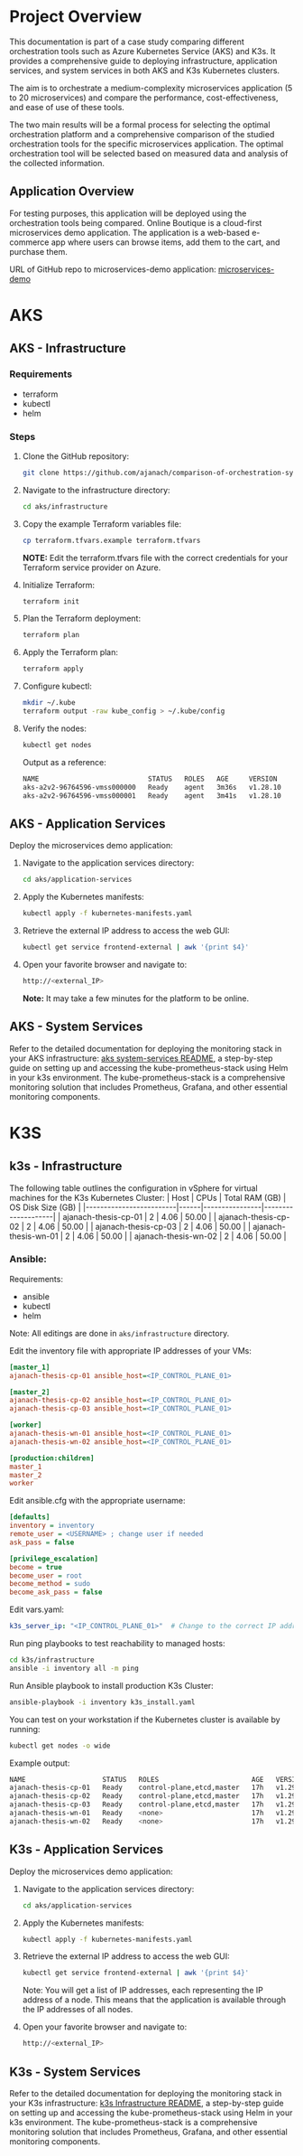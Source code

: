 # Project Overview
This documentation is part of a case study comparing different orchestration tools such as Azure Kubernetes Service (AKS) and K3s. It provides a comprehensive guide to deploying infrastructure, application services, and system services in both AKS and K3s Kubernetes clusters.

The aim is to orchestrate a medium-complexity microservices application (5 to 20 microservices) and compare the performance, cost-effectiveness, and ease of use of these tools.

The two main results will be a formal process for selecting the optimal orchestration platform and a comprehensive comparison of the studied orchestration tools for the specific microservices application. The optimal orchestration tool will be selected based on measured data and analysis of the collected information.

## Application Overview
For testing purposes, this application will be deployed using the orchestration tools being compared. Online Boutique is a cloud-first microservices demo application. The application is a web-based e-commerce app where users can browse items, add them to the cart, and purchase them.

URL of GitHub repo to microservices-demo application: [microservices-demo](https://github.com/GoogleCloudPlatform/microservices-demo)

# AKS

## AKS - Infrastructure

### Requirements

- terraform
- kubectl
- helm

### Steps

1. Clone the GitHub repository:
    ```bash
    git clone https://github.com/ajanach/comparison-of-orchestration-systems-for-microservices-applications.git
    ```

2. Navigate to the infrastructure directory:
    ```bash
    cd aks/infrastructure
    ```
3. Copy the example Terraform variables file:
    ```bash
    cp terraform.tfvars.example terraform.tfvars
    ```
   **NOTE:** Edit the terraform.tfvars file with the correct credentials for your Terraform service provider on Azure.

4. Initialize Terraform:
    ```bash
    terraform init
    ```

5. Plan the Terraform deployment:
    ```bash
    terraform plan
    ```

6. Apply the Terraform plan:
    ```bash
    terraform apply
    ```

7. Configure kubectl:
    ```bash
    mkdir ~/.kube
    terraform output -raw kube_config > ~/.kube/config
    ```

8. Verify the nodes:
    ```bash
    kubectl get nodes
    ```
   Output as a reference:
    ```bash
    NAME                           STATUS   ROLES   AGE     VERSION
    aks-a2v2-96764596-vmss000000   Ready    agent   3m36s   v1.28.10
    aks-a2v2-96764596-vmss000001   Ready    agent   3m41s   v1.28.10
    ```

## AKS - Application Services

Deploy the microservices demo application:

1. Navigate to the application services directory:
    ```bash
    cd aks/application-services
    ```

2. Apply the Kubernetes manifests:
    ```bash
    kubectl apply -f kubernetes-manifests.yaml
    ```

3. Retrieve the external IP address to access the web GUI:
    ```bash
    kubectl get service frontend-external | awk '{print $4}'
    ```

4. Open your favorite browser and navigate to:
    ```bash
    http://<external_IP>
    ```
   **Note:** It may take a few minutes for the platform to be online.

## AKS - System Services
Refer to the detailed documentation for deploying the monitoring stack in your AKS infrastructure:
[aks system-services README](aks/system-services/README.md), a step-by-step guide on setting up and accessing the kube-prometheus-stack using Helm in your k3s environment. The kube-prometheus-stack is a comprehensive monitoring solution that includes Prometheus, Grafana, and other essential monitoring components.


# K3S

## k3s - Infrastructure
The following table outlines the configuration in vSphere for virtual machines for the K3s Kubernetes Cluster:
| Host                    | CPUs | Total RAM (GB) | OS Disk Size (GB) |
|-------------------------|------|----------------|--------------------|
| ajanach-thesis-cp-01    | 2    | 4.06           | 50.00              |
| ajanach-thesis-cp-02    | 2    | 4.06           | 50.00              |
| ajanach-thesis-cp-03    | 2    | 4.06           | 50.00              |
| ajanach-thesis-wn-01    | 2    | 4.06           | 50.00              |
| ajanach-thesis-wn-02    | 2    | 4.06           | 50.00              |

### **Ansible:**

Requirements:

- ansible
- kubectl
- helm

Note: All editings are done in `aks/infrastructure` directory.

Edit the inventory file with appropriate IP addresses of your VMs:

```ini
[master_1]
ajanach-thesis-cp-01 ansible_host=<IP_CONTROL_PLANE_01>

[master_2]
ajanach-thesis-cp-02 ansible_host=<IP_CONTROL_PLANE_01>
ajanach-thesis-cp-03 ansible_host=<IP_CONTROL_PLANE_01>

[worker]
ajanach-thesis-wn-01 ansible_host=<IP_CONTROL_PLANE_01>
ajanach-thesis-wn-02 ansible_host=<IP_CONTROL_PLANE_01>

[production:children]
master_1
master_2
worker
```

Edit ansible.cfg with the appropriate username:
```ini
[defaults]
inventory = inventory
remote_user = <USERNAME> ; change user if needed
ask_pass = false

[privilege_escalation]
become = true
become_user = root
become_method = sudo
become_ask_pass = false
```

Edit vars.yaml:
```yaml
k3s_server_ip: "<IP_CONTROL_PLANE_01>"  # Change to the correct IP address for the K3s master_1 server
```

Run ping playbooks to test reachability to managed hosts:
```bash
cd k3s/infrastructure
ansible -i inventory all -m ping
```

Run Ansible playbook to install production K3s Cluster:
```bash
ansible-playbook -i inventory k3s_install.yaml
```

You can test on your workstation if the Kubernetes cluster is available by running:
```bash
kubectl get nodes -o wide
```

Example output:
```bash
NAME                   STATUS   ROLES                       AGE   VERSION        INTERNAL-IP    EXTERNAL-IP   OS-IMAGE                      KERNEL-VERSION                 CONTAINER-RUNTIME
ajanach-thesis-cp-01   Ready    control-plane,etcd,master   17h   v1.29.6+k3s2   10.10.48.151   <none>        Rocky Linux 9.4 (Blue Onyx)   5.14.0-427.24.1.el9_4.x86_64   containerd://1.7.17-k3s1
ajanach-thesis-cp-02   Ready    control-plane,etcd,master   17h   v1.29.6+k3s2   10.10.48.152   <none>        Rocky Linux 9.4 (Blue Onyx)   5.14.0-427.24.1.el9_4.x86_64   containerd://1.7.17-k3s1
ajanach-thesis-cp-03   Ready    control-plane,etcd,master   17h   v1.29.6+k3s2   10.10.48.153   <none>        Rocky Linux 9.4 (Blue Onyx)   5.14.0-427.24.1.el9_4.x86_64   containerd://1.7.17-k3s1
ajanach-thesis-wn-01   Ready    <none>                      17h   v1.29.6+k3s2   10.10.48.154   <none>        Rocky Linux 9.4 (Blue Onyx)   5.14.0-427.24.1.el9_4.x86_64   containerd://1.7.17-k3s1
ajanach-thesis-wn-02   Ready    <none>                      17h   v1.29.6+k3s2   10.10.48.155   <none>        Rocky Linux 9.4 (Blue Onyx)   5.14.0-427.24.1.el9_4.x86_64   containerd://1.7.17-k3s1
```

## K3s - Application Services

Deploy the microservices demo application:

1. Navigate to the application services directory:
    ```bash
    cd aks/application-services
    ```

2. Apply the Kubernetes manifests:
    ```bash
    kubectl apply -f kubernetes-manifests.yaml
    ```

3. Retrieve the external IP address to access the web GUI:
    ```bash
    kubectl get service frontend-external | awk '{print $4}'
    ```
   Note: You will get a list of IP addresses, each representing the IP address of a node. This means that the application is available through the IP addresses of all nodes.

4. Open your favorite browser and navigate to:
    ```bash
    http://<external_IP>
    ```

## K3s - System Services
Refer to the detailed documentation for deploying the monitoring stack in your K3s infrastructure:
[k3s Infrastructure README](k3s/system-services/README.md), a step-by-step guide on setting up and accessing the kube-prometheus-stack using Helm in your k3s environment. The kube-prometheus-stack is a comprehensive monitoring solution that includes Prometheus, Grafana, and other essential monitoring components.
